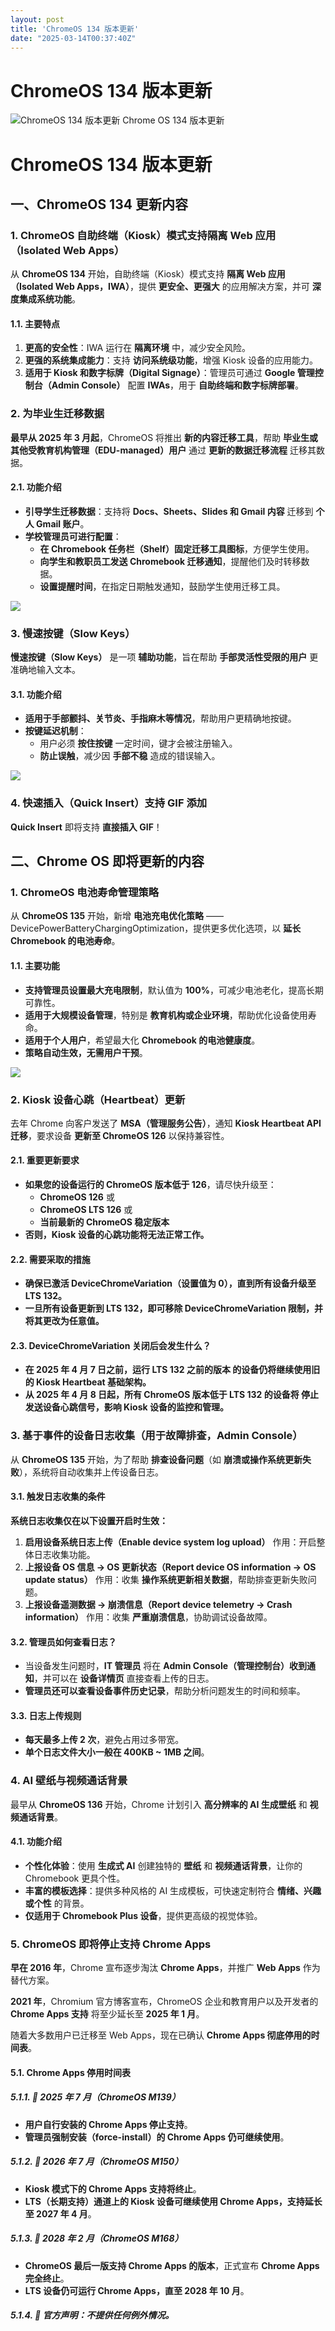 ```yaml
---
layout: post
title: 'ChromeOS 134 版本更新'
date: "2025-03-14T00:37:40Z"
---
```

ChromeOS 134 版本更新
=================

![ChromeOS 134 版本更新](https://img2024.cnblogs.com/blog/3373677/202503/3373677-20250313103406853-1363674478.png) Chrome OS 134 版本更新

ChromeOS 134 版本更新
=================

一、ChromeOS 134 更新内容
-------------------

### 1\. **ChromeOS 自助终端（Kiosk）模式支持隔离 Web 应用（Isolated Web Apps）**

从 **ChromeOS 134** 开始，自助终端（Kiosk）模式支持 **隔离 Web 应用（Isolated Web Apps，IWA）**，提供 **更安全、更强大** 的应用解决方案，并可 **深度集成系统功能**。

#### 1.1. 主要特点

1.  **更高的安全性**：IWA 运行在 **隔离环境** 中，减少安全风险。
2.  **更强的系统集成能力**：支持 **访问系统级功能**，增强 Kiosk 设备的应用能力。
3.  **适用于 Kiosk 和数字标牌（Digital Signage）**：管理员可通过 **Google 管理控制台（Admin Console）** 配置 **IWAs**，用于 **自助终端和数字标牌部署**。

### 2\. **为毕业生迁移数据**

**最早从 2025 年 3 月起**，ChromeOS 将推出 **新的内容迁移工具**，帮助 **毕业生或其他受教育机构管理（EDU-managed）用户** 通过 **更新的数据迁移流程** 迁移其数据。

#### 2.1. 功能介绍

*   **引导学生迁移数据**：支持将 **Docs、Sheets、Slides 和 Gmail 内容** 迁移到 **个人 Gmail 账户**。
*   **学校管理员可进行配置**：
    *   **在 Chromebook 任务栏（Shelf）固定迁移工具图标**，方便学生使用。
    *   **向学生和教职员工发送 Chromebook 迁移通知**，提醒他们及时转移数据。
    *   **设置提醒时间**，在指定日期触发通知，鼓励学生使用迁移工具。

![](https://cdn.nlark.com/yuque/0/2025/png/340359/1741832127460-47e6c722-c49c-4555-9a4d-6b31fb149117.png)

### 3\. **慢速按键（Slow Keys）**

**慢速按键（Slow Keys）** 是一项 **辅助功能**，旨在帮助 **手部灵活性受限的用户** 更准确地输入文本。

#### 3.1. 功能介绍

*   **适用于手部颤抖、关节炎、手指麻木等情况**，帮助用户更精确地按键。
*   **按键延迟机制**：
    *   用户必须 **按住按键** 一定时间，键才会被注册输入。
    *   **防止误触**，减少因 **手部不稳** 造成的错误输入。

![](https://cdn.nlark.com/yuque/0/2025/png/340359/1741832190591-f81e2eea-7f42-466f-bb61-8b8b5ba8164d.png)

### 4\. **快速插入（Quick Insert）支持 GIF 添加**

**Quick Insert** 即将支持 **直接插入 GIF**！

二、Chrome OS 即将更新的内容
-------------------

### 1\. **ChromeOS 电池寿命管理策略**

从 **ChromeOS 135** 开始，新增 **电池充电优化策略** —— DevicePowerBatteryChargingOptimization，提供更多优化选项，以 **延长 Chromebook 的电池寿命**。

#### 1.1. 主要功能

*   **支持管理员设置最大充电限制**，默认值为 **100%**，可减少电池老化，提高长期可靠性。
*   **适用于大规模设备管理**，特别是 **教育机构或企业环境**，帮助优化设备使用寿命。
*   **适用于个人用户**，希望最大化 **Chromebook 的电池健康度**。
*   **策略自动生效，无需用户干预**。

![](https://cdn.nlark.com/yuque/0/2025/png/340359/1741832327081-51892998-20f8-46d2-989b-25cc0acd66f1.png)

### 2\. **Kiosk 设备心跳（Heartbeat）更新**

去年 Chrome 向客户发送了 **MSA（管理服务公告）**，通知 **Kiosk Heartbeat API 迁移**，要求设备 **更新至 ChromeOS 126** 以保持兼容性。

#### 2.1. 重要更新要求

*   **如果您的设备运行的 ChromeOS 版本低于 126**，请尽快升级至：
    *   **ChromeOS 126** 或
    *   **ChromeOS LTS 126** 或
    *   **当前最新的 ChromeOS 稳定版本**
*   **否则，Kiosk 设备的心跳功能将无法正常工作。**

#### 2.2. 需要采取的措施

*   **确保已激活 DeviceChromeVariation（设置值为 0），直到所有设备升级至 LTS 132。**
*   **一旦所有设备更新到 LTS 132，即可移除 DeviceChromeVariation 限制，并将其更改为任意值。**

#### 2.3. DeviceChromeVariation 关闭后会发生什么？

*   **在 2025 年 4 月 7 日之前，运行 LTS 132 之前的版本 的设备仍将继续使用旧的 Kiosk Heartbeat 基础架构。**
*   **从 2025 年 4 月 8 日起，所有 ChromeOS 版本低于 LTS 132 的设备将 停止发送设备心跳信号，影响 Kiosk 设备的监控和管理。**

### 3\. **基于事件的设备日志收集（用于故障排查，Admin Console）**

从 **ChromeOS 135** 开始，为了帮助 **排查设备问题**（如 **崩溃或操作系统更新失败**），系统将自动收集并上传设备日志。

#### 3.1. 触发日志收集的条件

**系统日志收集仅在以下设置开启时生效：**

1.  **启用设备系统日志上传（Enable device system log upload）** 作用：开启整体日志收集功能。
2.  **上报设备 OS 信息 → OS 更新状态（Report device OS information → OS update status）** 作用：收集 **操作系统更新相关数据**，帮助排查更新失败问题。
3.  **上报设备遥测数据 → 崩溃信息（Report device telemetry → Crash information）** 作用：收集 **严重崩溃信息**，协助调试设备故障。

#### 3.2. 管理员如何查看日志？

*   当设备发生问题时，**IT 管理员** 将在 **Admin Console（管理控制台）收到通知**，并可以在 **设备详情页** 直接查看上传的日志。
*   **管理员还可以查看设备事件历史记录**，帮助分析问题发生的时间和频率。

#### 3.3. 日志上传规则

*   **每天最多上传 2 次**，避免占用过多带宽。
*   **单个日志文件大小一般在 400KB ~ 1MB 之间**。

### 4\. **AI 壁纸与视频通话背景**

最早从 **ChromeOS 136** 开始，Chrome 计划引入 **高分辨率的 AI 生成壁纸** 和 **视频通话背景**。

#### 4.1. 功能介绍

*   **个性化体验**：使用 **生成式 AI** 创建独特的 **壁纸** 和 **视频通话背景**，让你的 Chromebook 更具个性。
*   **丰富的模板选择**：提供多种风格的 AI 生成模板，可快速定制符合 **情绪、兴趣或个性** 的背景。
*   **仅适用于 Chromebook Plus 设备**，提供更高级的视觉体验。

### 5\. **ChromeOS 即将停止支持 Chrome Apps**

**早在 2016 年**，Chrome 宣布逐步淘汰 **Chrome Apps**，并推广 **Web Apps** 作为替代方案。

**2021 年**，Chromium 官方博客宣布，ChromeOS 企业和教育用户以及开发者的 **Chrome Apps 支持** 将至少延长至 **2025 年 1 月**。

随着大多数用户已迁移至 Web Apps，现在已确认 **Chrome Apps 彻底停用的时间表**。

#### 5.1. Chrome Apps 停用时间表

##### 5.1.1. 📅 2025 年 7 月（ChromeOS M139）

*   **用户自行安装的 Chrome Apps 停止支持**。
*   **管理员强制安装（force-install）的 Chrome Apps 仍可继续使用**。

##### 5.1.2. 📅 2026 年 7 月（ChromeOS M150）

*   **Kiosk 模式下的 Chrome Apps 支持将终止**。
*   **LTS（长期支持）通道上的 Kiosk 设备可继续使用 Chrome Apps，支持延长至 2027 年 4 月**。

##### 5.1.3. 📅 2028 年 2 月（ChromeOS M168）

*   **ChromeOS 最后一版支持 Chrome Apps 的版本**，正式宣布 **Chrome Apps 完全终止**。
*   **LTS 设备仍可运行 Chrome Apps，直至 2028 年 10 月**。

##### 5.1.4. 📌 官方声明：不提供任何例外情况。